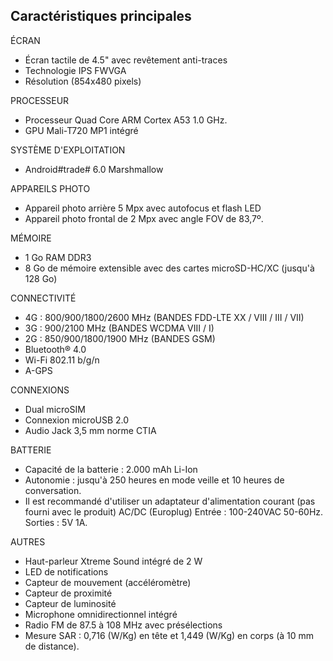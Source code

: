 ## Caractéristiques principales

ÉCRAN
- Écran tactile de 4.5" avec revêtement anti-traces 
- Technologie IPS FWVGA
- Résolution (854x480 pixels)

PROCESSEUR
- Processeur Quad Core ARM Cortex A53 1.0 GHz.
- GPU Mali-T720 MP1 intégré

SYSTÈME D'EXPLOITATION
- Android#trade# 6.0 Marshmallow

APPAREILS PHOTO
- Appareil photo arrière 5 Mpx avec autofocus et flash LED
- Appareil photo frontal de 2 Mpx avec angle FOV de 83,7º.

MÉMOIRE
- 1 Go RAM DDR3
- 8 Go de mémoire extensible avec des cartes microSD-HC/XC (jusqu'à 128 Go)

CONNECTIVITÉ
- 4G : 800/900/1800/2600 MHz (BANDES FDD-LTE XX / VIII / III / VII)
- 3G : 900/2100 MHz (BANDES WCDMA VIII / I)
- 2G : 850/900/1800/1900 MHz (BANDES GSM)
- Bluetooth® 4.0
- Wi-Fi 802.11 b/g/n
- A-GPS

CONNEXIONS
- Dual microSIM
- Connexion microUSB 2.0
- Audio Jack 3,5 mm norme CTIA

BATTERIE
- Capacité de la batterie : 2.000 mAh Li-Ion
- Autonomie : jusqu'à 250 heures en mode veille et 10 heures de conversation.
- Il est recommandé d'utiliser un adaptateur d'alimentation courant (pas fourni avec le produit) AC/DC (Europlug) Entrée : 100-240VAC 50-60Hz. Sorties : 5V 1A.

AUTRES
- Haut-parleur Xtreme Sound intégré de 2 W
- LED de notifications
- Capteur de mouvement (accéléromètre)
- Capteur de proximité
- Capteur de luminosité
- Microphone omnidirectionnel intégré
- Radio FM de 87.5 à 108 MHz avec présélections
- Mesure SAR : 0,716 (W/Kg) en tête et 1,449 (W/Kg) en corps (à 10 mm de distance).
